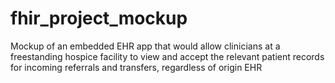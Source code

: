 # fhir_project_mockup
Mockup of an embedded EHR app that would allow clinicians at a freestanding hospice facility to view and accept the relevant patient records for incoming referrals and transfers, regardless of origin EHR

